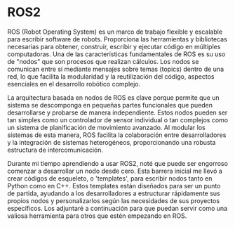 # ROS2 
ROS (Robot Operating System) es un marco de trabajo flexible y escalable para escribir software de robots. Proporciona las herramientas y bibliotecas necesarias para obtener, construir, escribir y ejecutar código en múltiples computadoras. Una de las características fundamentales de ROS es su uso de "nodos" que son procesos que realizan cálculos. Los nodos se comunican entre sí mediante mensajes sobre temas (topics) dentro de una red, lo que facilita la modularidad y la reutilización del código, aspectos esenciales en el desarrollo robótico complejo.

La arquitectura basada en nodos de ROS es clave porque permite que un sistema se descomponga en pequeñas partes funcionales que pueden desarrollarse y probarse de manera independiente. Estos nodos pueden ser tan simples como un controlador de sensor individual o tan complejos como un sistema de planificación de movimiento avanzado. Al modular los sistemas de esta manera, ROS facilita la colaboración entre desarrolladores y la integración de sistemas heterogéneos, proporcionando una robusta estructura de intercomunicación.

Durante mi tiempo aprendiendo a usar ROS2, noté que puede ser engorroso comenzar a desarrollar un nodo desde cero. Esta barrera inicial me llevó a crear códigos de esqueleto, o 'templates', para escribir nodos tanto en Python como en C++. Estos templates están diseñados para ser un punto de partida, ayudando a los desarrolladores a estructurar rápidamente sus propios nodos y personalizarlos según las necesidades de sus proyectos específicos. Los adjuntaré a continuación para que puedan servir como una valiosa herramienta para otros que estén empezando en ROS.
